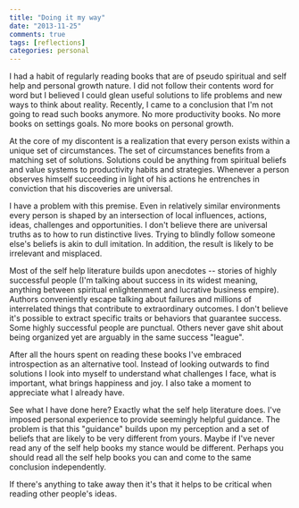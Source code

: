 ```yaml
---
title: "Doing it my way"
date: "2013-11-25"
comments: true
tags: [reflections]
categories: personal
---
```


I had a habit of regularly reading books that are of pseudo spiritual and self help and personal growth nature. I did not follow their contents word for word but I believed I could glean useful solutions to life problems and new ways to think about reality. Recently, I came to a conclusion that I'm not going to read such books anymore. No more productivity books. No more books on settings goals. No more books on personal growth.

At the core of my discontent is a realization that every person exists within a unique set of circumstances. The set of circumstances benefits from a matching set of solutions. Solutions could be anything from spiritual beliefs and value systems to productivity habits and strategies. Whenever a person observes himself succeeding in light of his actions he entrenches in conviction that his discoveries are universal.

I have a problem with this premise. Even in relatively similar environments every person is shaped by an intersection of local influences, actions, ideas, challenges and opportunities. I don't believe there are universal truths as to how to run distinctive lives. Trying to blindly follow someone else's beliefs is akin to dull imitation. In addition, the result is likely to be irrelevant and misplaced.

Most of the self help literature builds upon anecdotes -- stories of highly successful people (I'm talking about success in its widest meaning, anything between spiritual enlightenment and lucrative business empire). Authors conveniently escape talking about failures and millions of interrelated things that contribute to extraordinary outcomes. I don't believe it's possible to extract specific traits or behaviors that guarantee success. Some highly successful people are punctual. Others never gave shit about being organized yet are arguably in the same success "league".

After all the hours spent on reading these books I've embraced introspection as an alternative tool. Instead of looking outwards to find solutions I look into myself to understand what challenges I face, what is important, what brings happiness and joy. I also take a moment to appreciate what I already have.

See what I have done here? Exactly what the self help literature does. I've imposed personal experience to provide seemingly helpful guidance. The problem is that this "guidance" builds upon my perception and a set of beliefs that are likely to be very different from yours. Maybe if I've never read any of the self help books my stance would be different. Perhaps you should read all the self help books you can and come to the same conclusion independently.

If there's anything to take away then it's that it helps to be critical when reading other people's ideas.